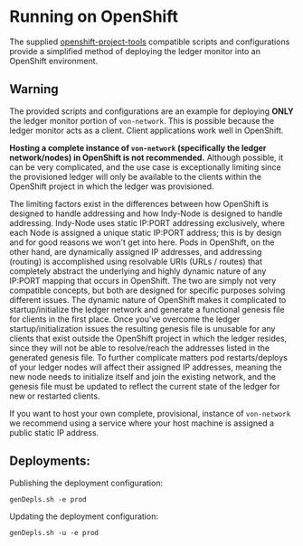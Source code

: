 # Running on OpenShift
The supplied [openshift-project-tools](https://github.com/BCDevOps/openshift-project-tools) compatible scripts and configurations provide a simplified method of deploying the ledger monitor into an OpenShift environment.

## Warning
The provided scripts and configurations are an example for deploying **ONLY** the ledger monitor portion of `von-network`.  This is possible because the ledger monitor acts as a client.  Client applications work well in OpenShift.

**Hosting a complete instance of `von-network` (specifically the ledger network/nodes) in OpenShift is not recommended.**  Although possible, it can be very complicated, and the use case is exceptionally limiting since the provisioned ledger will only be available to the clients within the OpenShift project in which the ledger was provisioned.

The limiting factors exist in the differences between how OpenShift is designed to handle addressing and how Indy-Node is designed to handle addressing.  Indy-Node uses static IP:PORT addressing exclusively, where each Node is assigned a unique static IP:PORT address; this is by design and for good reasons we won't get into here.  Pods in OpenShift, on the other hand, are dynamically assigned IP addresses, and addressing (routing) is accomplished using resolvable URIs (URLs / routes) that completely abstract the underlying and highly dynamic nature of any IP:PORT mapping that occurs in OpenShift.  The two are simply not very compatible concepts, but both are designed for specific purposes solving different issues.  The dynamic nature of OpenShift makes it complicated to startup/initialize the ledger network and generate a functional genesis file for clients in the first place.  Once you've overcome the ledger startup/initialization issues the resulting genesis file is unusable for any clients that exist outside the OpenShift project in which the ledger resides, since they will not be able to resolve/reach the addresses listed in the generated genesis file.  To further complicate matters pod restarts/deploys of your ledger nodes will affect their assigned IP addresses, meaning the new node needs to initialize itself and join the existing network, and the genesis file must be updated to reflect the current state of the ledger for new or restarted clients.

If you want to host your own complete, provisional, instance of `von-network` we recommend using a service where your host machine is assigned a public static IP address.

## Deployments:
Publishing the deployment configuration:
```
genDepls.sh -e prod
```

Updating the deployment configuration:
```
genDepls.sh -u -e prod
```
